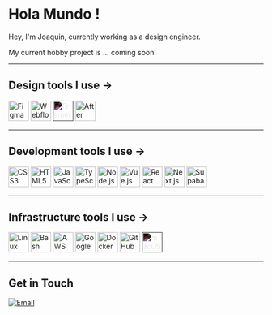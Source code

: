 # Hola Mundo !

Hey, I'm Joaquin, currently working as a design engineer.

My current hobby project is ... coming soon

---

## Design tools I use ->

<div align="left">
  <img src="https://cdn.jsdelivr.net/gh/devicons/devicon@latest/icons/figma/figma-original.svg" height="40" width="40" alt="Figma" title="Figma" />
  <img src="https://cdn.jsdelivr.net/gh/devicons/devicon@latest/icons/webflow/webflow-original.svg" height="40" width="40" alt="Webflow" title="Webflow" />
  <img src="https://cdn.jsdelivr.net/gh/devicons/devicon@latest/icons/framermotion/framermotion-original.svg" height="40" width="40" alt="Framer Motion" title="Framer Motion" style="filter: invert(1);" />
  <img src="https://cdn.jsdelivr.net/gh/devicons/devicon@latest/icons/aftereffects/aftereffects-original.svg" height="40" width="40" alt="After Effects" title="After Effects" />
</div>

---

## Development tools I use ->

<div align="left">
  
  <img src="https://cdn.jsdelivr.net/gh/devicons/devicon/icons/css3/css3-original.svg" height="40" width="40" alt="CSS3" title="CSS3" />
  <img src="https://cdn.jsdelivr.net/gh/devicons/devicon/icons/html5/html5-original.svg" height="40" width="40" alt="HTML5" title="HTML5" />
  <img src="https://cdn.jsdelivr.net/gh/devicons/devicon/icons/javascript/javascript-original.svg" height="40" width="40" alt="JavaScript" title="JavaScript" />
  <img src="https://cdn.jsdelivr.net/gh/devicons/devicon/icons/typescript/typescript-original.svg" height="40" width="40" alt="TypeScript" title="TypeScript" />
  <img src="https://cdn.jsdelivr.net/gh/devicons/devicon/icons/nodejs/nodejs-original.svg" height="40" width="40" alt="Node.js" title="Node.js" />
  <img src="https://cdn.jsdelivr.net/gh/devicons/devicon/icons/vuejs/vuejs-original.svg" height="40" width="40" alt="Vue.js" title="Vue.js" />
  <img src="https://cdn.jsdelivr.net/gh/devicons/devicon/icons/react/react-original.svg" height="40" width="40" alt="React" title="React" />
  <img src="https://cdn.jsdelivr.net/gh/devicons/devicon/icons/nextjs/nextjs-original.svg" height="40" width="40" alt="Next.js" title="Next.js" />
  <img src="https://cdn.jsdelivr.net/gh/devicons/devicon@latest/icons/supabase/supabase-original.svg" height="40" width="40" alt="Supabase" title="Supabase" />
  
</div>

---

## Infrastructure tools I use ->

<div align="left">
  <img src="https://cdn.jsdelivr.net/gh/devicons/devicon/icons/linux/linux-original.svg" height="40" width="40" alt="Linux" title="Linux" />
  <img src="https://cdn.jsdelivr.net/gh/devicons/devicon/icons/bash/bash-original.svg" height="40" width="40" alt="Bash" title="Bash" />
  <img src="https://cdn.jsdelivr.net/gh/devicons/devicon/icons/amazonwebservices/amazonwebservices-plain-wordmark.svg" height="40" width="40" alt="AWS" title="Amazon Web Services" />
  <img src="https://cdn.jsdelivr.net/gh/devicons/devicon/icons/googlecloud/googlecloud-original.svg" height="40" width="40" alt="Google Cloud" title="Google Cloud Platform" />
  <img src="https://cdn.jsdelivr.net/gh/devicons/devicon/icons/docker/docker-original.svg" height="40" width="40" alt="Docker" title="Docker" />
  <img src="https://cdn.jsdelivr.net/gh/devicons/devicon/icons/github/github-original.svg" height="40" width="40" alt="GitHub" title="GitHub" />
  <img src="https://cdn.jsdelivr.net/gh/devicons/devicon@latest/icons/apple/apple-original.svg" height="40" width="40" alt="macOS" title="macOS" style="filter: invert(1);" />
</div>

---

## Get in Touch

<div align="left">
  <!-- Add your contact links here -->
  <!-- Example: -->
  <a href="mailto:bitbrujo@gmail.com"><img src="https://img.shields.io/badge/Email-D14836?style=for-the-badge&logo=gmail&logoColor=white" alt="Email" /></a>
  <!-- <a href="https://linkedin.com/in/yourprofile"><img src="https://img.shields.io/badge/LinkedIn-0077B5?style=for-the-badge&logo=linkedin&logoColor=white" alt="LinkedIn" /></a> -->
  <!-- <a href="https://twitter.com/yourhandle"><img src="https://img.shields.io/badge/Twitter-1DA1F2?style=for-the-badge&logo=twitter&logoColor=white" alt="Twitter" /></a> -->
</div>
